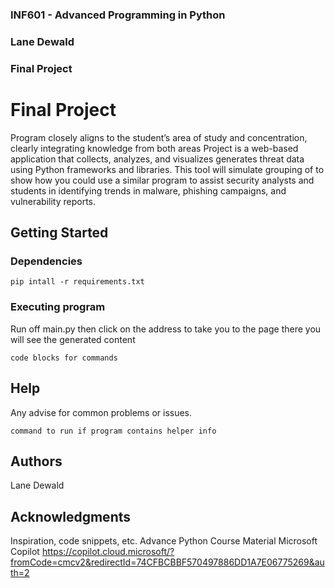 ### INF601 - Advanced Programming in Python
### Lane Dewald
### Final Project


# Final Project

Program closely aligns to the
student’s area of study and
concentration, clearly
integrating knowledge from
both areas
Project is a web-based application that collects, analyzes, and visualizes generates threat data using Python frameworks and libraries. 
This tool will simulate grouping of to show how you could use a similar program to assist security analysts and students 
in identifying trends in malware, phishing campaigns, and vulnerability reports.

## Getting Started

### Dependencies
```
pip intall -r requirements.txt
```

### Executing program

Run off main.py then click on the address to take you to the page there you will see the generated content
```
code blocks for commands
```

## Help

Any advise for common problems or issues.
```
command to run if program contains helper info
```

## Authors

Lane Dewald

## Acknowledgments

Inspiration, code snippets, etc.
Advance Python Course Material 
Microsoft Copilot https://copilot.cloud.microsoft/?fromCode=cmcv2&redirectId=74CFBCBBF570497886DD1A7E06775269&auth=2